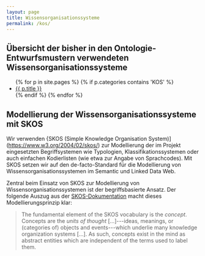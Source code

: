 ```yaml
---
layout: page
title: Wissensorganisationssysteme
permalink: /kos/
---
```


## Übersicht der bisher in den Ontologie-Entwurfsmustern verwendeten Wissensorganisationssysteme

<ul>
{% for p in site.pages %}
   {% if p.categories contains 'KOS' %}
      <li><a href="/DigiKAR-Ontology-Design{{ p.url }}">{{ p.title }}</a></li>
   {% endif %}
{% endfor %}
</ul>

## Modellierung der Wissensorganisationssysteme mit SKOS

Wir verwenden {SKOS (Simple Knowledge Organisation System)](https://www.w3.org/2004/02/skos/) zur Modellierung der im Projekt eingesetzten Begriffsystemen wie Typologien, Klassifikationssystemen oder auch einfachen Kodierlisten (wie etwa zur Angabe von Sprachcodes). Mit SKOS setzen wir auf den de-facto-Standard für die Modellierung von Wissensorganisationssystemen im Semantic und Linked Data Web.

Zentral beim Einsatz von SKOS zur Modellierung von Wissensorganisationssystemen ist der begriffsbasierte Ansatz. Der folgende Auszug aus der [SKOS-Dokumentation](https://www.w3.org/TR/skos-primer/##secconcept) macht dieses Modellierungsprinzip klar:

> The fundamental element of the SKOS vocabulary is the *concept*. Concepts are the *units of thought* [...]---ideas, meanings, or (categories of) objects and events---which underlie many knowledge organization systems [...]. As such, concepts exist in the mind as abstract entities which are independent of the terms used to label them.
